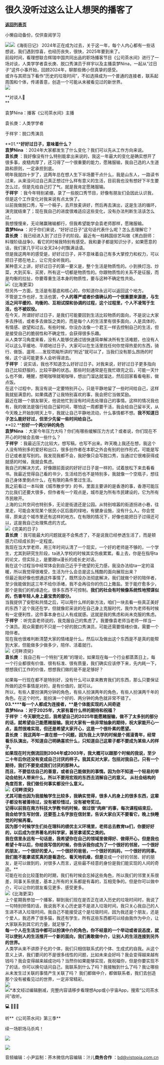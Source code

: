 # 很久没听过这么让人想哭的播客了

[**返回列表页**](/gzh/看理想)

小懒自动备份，仅供查阅学习

![](https://mmbiz.qpic.cn/mmbiz_png/aP7vrTpXJxRA0ViaNRqia18YGj5LgX4VSibTFXfBlkXZakYUA8yBkEQYYmpmDmxH0IZyeY4oUcOiabiaj1PywxF6StQ/640?wx_fmt=png)![](https://mmbiz.qpic.cn/mmbiz_png/aP7vrTpXJxTYs91h5v5Y1Y8mXlCW57uHXjod1tmHdMVygYM6ocy4aG3k6aD5AOvUhD4d8pxA4r83I67iauOxibZQ/640?wx_fmt=png&from;=appmsg)《海街日记》
2024年正在成为过去，关于这一年，每个人内心都有一些话想说，我们遇到惊喜，也经历丧失，很快，2025年要到来了。  
前段时间，看理想联合辉瑞中国共同出品的职场播客节目《公司茶水间》进行了一场对谈，人类学学者袁长庚、脱口秀演员于祥宇以及主播袁梦Nina，一起从“过日子”这件小事开始，回顾2024年，聊那些微小但真挚的感受。  
或许与其把当下看作“历史的垃圾时间”，不如选择成为一个普通的连接者，联系起周围和个体，传递善意，创造一个可能从未被看见过的新世界。  
![](https://mmbiz.qpic.cn/mmbiz_png/aP7vrTpXJxRA0ViaNRqia18YGj5LgX4VSibyicaNpfZMjSJFGHr85glQV0UvxPDGJ30TMHYUPnUHgbYyqpCwF83EGw/640?wx_fmt=png)

  

**对谈人💬  
**

袁梦Nina：播客《公司茶水间》主播  

袁长庚：人类学学者  

于祥宇：脱口秀演员

  

**01.****好好过日子，意味着什么？**  
**袁梦Nina** ：2024年大家都发生了什么变化？我们可以先从工作方向来说。  
**袁长庚**
：我好像没有什么特别能拿出来说的，我这一年最大的变化是确实想开了很多事，皮糙肉厚了，还习得了一个很重要的能力，愿赌服输，我自己选的人生道路和原则，一定承担到底。  
明年我就四十岁了，这两年总在想人生下半场要干点什么，我是山东人，一路读书过来，从来没问过自己真正想过什么样有意义的生活，目前我也没有想好下半生要怎么过，但是先给自己打了气，就是我肯定愿赌服输。  
**于祥宇** ：我今年特别紧绷，录了一些脱口秀节目，好像有朋友们会因此认识我，但是这个工作变化对我来说有点太快了。  
以前我做脱口秀，写一个稿子，去开放麦讲好，然后再去演出，这是生活的循环，演完就结束了；现在我自己的进度很难适应这些变化，没有办法判断生活该怎么过。  
我想慢慢来，无论赌赢赌输都行，但我希望能学会袁老师那样，愿赌服输。  
**袁梦Nina** ：对于你们来说，“好好过日子”这句话代表什么呢？怎么去理解它？  
**袁长庚**
：我已经进入到了过日子的阶段。最近有一档韩国综艺叫做《黑白厨师：料理阶级战争》，看它的时候我特别有感受。我和妻子都是知识分子，如果愿意的话，我们家几乎可以全天24小时飘满话语。  
但是我这两年的感受是，好好过日子，并不意味着自己有多大掌控力和权力，可以把日子摁在地上，让它完全听我的。  
某种意义上讲，好好过日子的第一要义是，整个生活是物质性的。小到换灯泡、炒菜，大到买车、买房，所有这一切都是物质性的。你跟物质性的关系不是征服，而是均衡的拉扯，你要尊重生活本身的物质性，要与这种不确定性共处。  
![](https://mmbiz.qpic.cn/mmbiz_png/aP7vrTpXJxTYs91h5v5Y1Y8mXlCW57uHmjovISsTuP7ibLexkPRPJe8foXSVDWJdC4gs2KrictTXt88dlQ4JvS2g/640?wx_fmt=png&from;=appmsg)《比海更深》  
但另外一方面，生活是有基底和核心的，你知道你永远可以返回这个地方。  
不管是工作也好，生活也罢，**个人的尊严或者价值确认的一个很重要来源是，与生活之间平缓的、均衡的、互相试探和协调的过程，这个过程里，个人不凌驾于生活，也不被奴役。**  
在今天，所谓好好过日子，是我们可能要回到生活比较物质的面向，不是说让大家多去挣钱，或者多去做饭之类的，而是每个人的生活里有很多面向，人是具体的，有情感、欲望和过去。有些时候，你没办法像一个君王一样去控制自己的生活，但是接受自己的脆弱性和不确定性，会获得很多乐趣。  
从人类学习角度来看，没有人能够仅通过钱快速简单解决所有生活难题，也没有人可以这么平缓地、平顺地过日子。大家可以在生活里找任何你觉得热爱的东西，骑行、做饭、遛弯……发现项飚所讲的“附近”就可以了，当我们没有那么昂扬的时候，这个话可能更多人会听得进去。  
**于祥宇**
：说实话，我也不知道怎么好好过日子。对我来说，好好过日子更多指向自己比较舒服的，比较平静的状态。那些时刻通常是在我忙碌完之后，可能一天什么也不做，睡醒，想喝咖啡就喝咖啡，想出门溜达就溜达，然后回家看看电影，做点饭。  
在这个过程中，我没有说一定要特别开心，只是平静地留了一些时间给自己，这样我就挺满意的。如果偶遇了让我特别喜欢的事，我会把它当做奖励。  
最近在跟一个朋友聊天，他说他忙到没有时间去处理自己的事情。这样的情况我也有，我的做法是强行给自己留时间，哪怕这一周都要干活，我会给自己留半天，从今天晚上开始到明天上午，我就让自己平静地流动，什么事情都不想。**我不知道日子怎么能好好过，但至少先留一些时间给自己。**  
**02.****扮好一个两分钟的角色**  
**袁梦Nina** ：大家今年压力大吗？你们有哪些缓解压力方式？或者说，你们现在不开心的时候会去做一些什么？  
**于祥宇**
：我最近压力比较大，想写稿，也写不出来。昨天晚上我还在想，我这个人没有特别多的爱好和出口，很多创作者在本职之外会有别的创作形式，可能是写日记或者是写别的。我发现我都不会，我好像只会写脱口秀，当通过它很难获得成就感的时候，我就会焦虑。  
我自己的解决方式，好像跟前面说的好好过日子是一样的，试着放松下来去看看书。我最近觉得自己看的书少，生活经历也不是特别多，我就像一个空瓶子，想往自己身体里倒点什么，在有限的条件里过生活。  
我之前看过一本叫做《城市散步学》的书，里面主要讲的是香港的事，香港可能压力比我们还要大很多，但作者有一个观点是，城市是为所有市民建设的，它为所有市民敞开。  
上海的公共空间也特别多，无论是街道还是公园。从特别喧嚣的街道拐进小巷，往里走，可能会发现某个居民小区后面的绿地，有健身设施，没有什么人。你会觉得，原来这个城市里还有这样的地方。在有限的情况下，好像也能把日子过得还可以，这是我自己处理焦虑的方式。  
![](https://mmbiz.qpic.cn/mmbiz_jpg/aP7vrTpXJxTYs91h5v5Y1Y8mXlCW57uH6GjDWqZLrRRcibfhzh1QoIHvMYmiaUsXRFYHMDwxA4yO0E0J1F3rnYSg/640?wx_fmt=jpeg)《完美的日子》  
**袁长庚** ：我可能最大的问题就是不会焦虑了，不是说我已经参透生活了，而是顿感力已经成长到一定程度。  
我现在当大学老师，用三年时间认清了一个现实，一个好的老师是不够的，一个学生，尤其到研究生阶段，ta进入学校的时候其实伤痕累累。看上去，你是在指导ta的论文，但实际上，是要跟ta漫长的成长史对话。  
我在这个过程当中经常体会到自己近乎于绝望的无力感，我没办法给ta一定的温暖，所以我觉得很难受，生活为什么会总是这么残酷的面向展现出来？  
但最近我好像也想通这件事情了，既然没办法彻底解决，我们就做个好的陪伴者，至少我能做到这三年不给你添堵，我不会再往你的伤口上撒盐。至于能疗愈多少，那个是我们的机缘造化，很多东西不可控制。**我们的社会有时候像系统性地预谋似的，伤害年轻人身上最宝贵的部分。**  
当我提供了安慰和共情之后，可以用什么样的新方法，咱们一块去看一些真正美好的东西？这个我还在学，但就像尼采说的在自己身上克服时代，我作为老师有时候有一定便利性，这件事本身也让人有成就感。这就是我的焦虑和尚未克服的焦虑。  
**于祥宇**
：听完袁老师说的，我克服自己的焦虑了。我要像袁老师当老师一样当一个演员。观众需要的不只是一个好的脱口秀演员，可能还需要情绪价值，需要一个陪伴者。  
现在我也很难判断清楚大家的情绪是什么，然后以及做出这个东西是不是真的能帮到大家，但能做多少做多少，陪伴、活着就行。  
![](https://mmbiz.qpic.cn/mmbiz_png/aP7vrTpXJxTYs91h5v5Y1Y8mXlCW57uHcKTQBkOscImch6QHtDYa0H6QbnA8WiaPJIgtRibvTEdKfrdapOicTOu5Q/640?wx_fmt=png&from;=appmsg)《河畔须臾》  
**袁长庚**
：我自己有一个特别“无赖”的理论，如果现在每一个行业都蒸蒸日上，每一个行业都很有价值、很有标准、很有质量，我们确实应该停下来，先内耗一下，想想我们工作的价值，想想我们做的是不是足够好？  
  
如果每一行现在都不是特别好，没有什么可以拿来教育我们的东西，那么只要保证所做的这件事情是对的，是有价值的，就可以。  
所以，有些人要扮演两分钟的角色，有些人扮演两年的角色，有些人扮演两千年的角色。在这个时代，能扮演一个好的、两分钟的角色就非常不错了。  
**03.****每一个人都成为连接者，****是个体能实现的人间奇迹**  
**袁梦Nina** ：对于2025年，大家有着什么样的期待和祝福？  
**于祥宇**
：今天聊完之后，我希望自己的2025年能愿赌服输，做不了太多别的部分的话，就希望自己能愿赌服输。我对大家有一些非常抽象的期待，祝大家能开心一点，虽然很难实现，但还是希望大家开心，这是一个很朴素的愿望。  
**袁长庚** ：我这两年一直在想一个问题，因为我上大学的时候是个摇滚青年，经常看乐队演出，不知道自己明确喜欢什么，只知道自己这辈子都不要成为某些人的样子。  
如果现在时光倒流回到2004年或2003年，我大概可以跟那个时候的我说，至少二十年后你还没有变成自己讨厌的样子。我其实对大家，包括对我自己，只有一个期待，我们不要变成我们讨厌的那种人。  
而且，**不要低估自己的善意，或者自己能做到的事情。因为你不知道一个轻易的举动会给别人带来什么，所以不要用宏观的东西去消解自己的意义。**
从社会结构的角度而言，我们做任何事实都没什么意义。  
![](https://mmbiz.qpic.cn/mmbiz_png/aP7vrTpXJxTYs91h5v5Y1Y8mXlCW57uHWqrMDJhF9q4HtE7TUgbWtdwSBG2rskuRZVFl8QCnJmv6vkN4a9XAxA/640?wx_fmt=png&from;=appmsg)《河畔须臾》  
尤其可能也因为我接触学生比较多，我确实觉得，很多人的身上的很多东西，这辈子都没有被善待过，没有被珍惜过，没有被夸奖过。  
记得以前我在南方科技大学教书的时候，做过很“肉麻”的事，每次课程结束后，我会给学生写封信，还要签上名字放在信封里，告诉大家白天不要看它，晚上快睡觉的时候再看。  
因为那个时候学生们处在理科的绩优主义环境里，老师总去教育ta们，你要好好的，以后成为世界著名的科学家，甚至拿诺奖之类的。  
我在信里永远有一句话是，我希望你在自己的领域里做得好、做得开心，但是我也希望十年以后，你给我写信的时候，你告诉我你成为了一个很好的邻居，一个很好的朋友，一个很好的爱人，一个很好的爸爸，一个很好的妈妈，一个很好的同事。  
我们能不能拿诺奖真的是看造化、看天地机缘，但是**变成一个好的邻居、好的朋友，是可以做到的，对很多人而言，这些最不经意的身份是我们能实现的人间的奇迹。**  
可能在社会比较蓬勃的时期，我们有时候会忘掉这些角色，所以我们的邻里关系很差，同事关系很差，基本上所有的关系都是有毒的，互相竞争的。但是你可以做中介，可以让你的朋友看见更多、感受更多。  
![](https://mmbiz.qpic.cn/mmbiz_png/aP7vrTpXJxTYs91h5v5Y1Y8mXlCW57uH0DtpkzO8Pdpc6XGzPSuibBW7gmgmjFUJ0YPgibVw0FC4NrdlqdPiclkZA/640?wx_fmt=png&from;=appmsg)《比海更深》  
上个星期我参加一个播客，聊到我们现在是否正在进入历史的垃圾时间时，我说了一句特别矫情的话，我说我不关心历史是不是进入垃圾时间，我只关心我自己的人生进不进入垃圾时间。我自己不能接受这个是垃圾时间，因为我还是个朋友，还是个爱人，我还养了很多猫，我还有学生，所有这些东西都可以经由我作为中介，让大家联系到其它的力量，就足够了。  
**每一个人在生活当中都可以扮演中介的角色，你不经意的一个举动或者说态度，就可以使别人的生活推开一个新的面向，我们勇敢做中介，让别人的生活连接到另外的世界。**  
人类学从来不讲原子化的个体，我们只相信联系式的个体、生成式的自我。从这个意义上讲，我们要问的不是很多线性的问题，比如未来会好吗？我会变得越来越有钱吗？我会变得越来越成功吗？当然你如果能够实现，我祝福你，但是你要实现不了的话，你可以换句话问自己，我联系到什么了吗？我接触到什么了吗？我让哪些从未发生过关联的事情产生关联了吗？
我们都做中介，都做联系者，我们去创造那个没有被看见过的世界，一定非常精彩。  
![](https://mmbiz.qpic.cn/mmbiz_jpg/aP7vrTpXJxTYs91h5v5Y1Y8mXlCW57uH2z2e122fpFmyZIZr2w2tmFXPWHdNDrv2VkAaiaHHF3ZErGPgr3O921A/640?wx_fmt=jpeg&from;=appmsg)  
![](https://mmbiz.qpic.cn/mmbiz_png/aP7vrTpXJxRA0ViaNRqia18YGj5LgX4VSibCtkY28xLiaOEanibJrx7E0bWiaH8tRc0WkaCZ35VoiabPsr0urCBdAzT9Q/640?wx_fmt=other&tp;=webp&wxfrom;=5&wx;_lazy=1&wx;_co=1)*本文经过编辑删减，完整内容请移步看理想App或小宇宙App，搜索“公司茶水间”收听。

  

****💻 💆🏻‍♀️****

听**《公司茶水间》第三季**

续一场职场马杀鸡！

![](https://mmbiz.qpic.cn/mmbiz_jpg/aP7vrTpXJxTYs91h5v5Y1Y8mXlCW57uHFrNQphR6vhCrS98o8PTwfoBjUYeVicKBiakYfGVVeU3Ww7TgXauiaxfcg/640?wx_fmt=jpeg&from;=appmsg)

  
![](https://mmbiz.qpic.cn/mmbiz_png/aP7vrTpXJxRA0ViaNRqia18YGj5LgX4VSibCtkY28xLiaOEanibJrx7E0bWiaH8tRc0WkaCZ35VoiabPsr0urCBdAzT9Q/640?wx_fmt=other&tp;=webp&wxfrom;=5&wx;_lazy=1&wx;_co=1)

  

音频编辑：小尹监制：荞木微信内容编辑：汁儿**商务合作** ：bd@vistopia.com.cn

